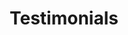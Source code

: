 ---
title: Testimonials
seo:
  page_title:
  meta_description:
  featured_image: /uploads/testimonial-screenshot.jpg
  featured_image_alt:
hero:
  heading: HTML & CSS Testimonial Components
  body: (Mostly)Ready to use testimonial components. Copy and paste these HTML & CSS components and build your awesome website. Use this to kickstart your component and customize to meet your needs.
  hero_image:
    image: /uploads/featured-image.jpg
    image_alt:
categories: 
  - Marketing
---